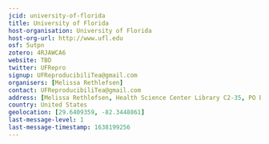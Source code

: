 ```yaml
---
jcid: university-of-florida
title: University of Florida
host-organisation: University of Florida
host-org-url: http://www.ufl.edu
osf: 5utpn
zotero: 4RJAWCA6
website: TBD
twitter: UFRepro
signup: UFReproducibiliTea@gmail.com
organisers: [Melissa Rethlefsen]
contact: UFReproducibiliTea@gmail.com
address: [Melissa Rethlefsen, Health Science Center Library C2-35, PO Box 100206, Gainesville, FL 32610-0206]
country: United States
geolocation: [29.6409359, -82.3448861]
last-message-level: 1
last-message-timestamp: 1638199256
---
```




